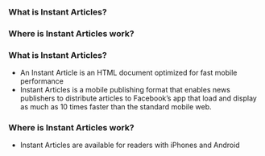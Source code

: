 ### What is Instant Articles?
### Where is Instant Articles work?




### What is Instant Articles?
- An Instant Article is an HTML document optimized for fast mobile performance
- Instant Articles is a mobile publishing format that enables news publishers to distribute articles to Facebook’s app that load and display as much as 10 times faster than the standard mobile web.

### Where is Instant Articles work?
- Instant Articles are available for readers with iPhones and Android
